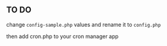 ## TO DO

change `config-sample.php` values and rename it to `config.php`

then add cron.php to your cron manager app
